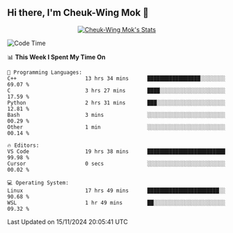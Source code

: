 ## Hi there, I'm Cheuk-Wing Mok 👋

<!--
**mozro0327/mozro0327** is a ✨ _special_ ✨ repository because its `README.md` (this file) appears on your GitHub profile.

Here are some ideas to get you started:

- 🔭 I’m currently working on ...
- 🌱 I’m currently learning ...
- 👯 I’m looking to collaborate on ...
- 🤔 I’m looking for help with ...
- 💬 Ask me about ...
- 📫 How to reach me: ...
- 😄 Pronouns: ...
- ⚡ Fun fact: ...
-->

<p align="center">
  <a href="https://github.com/mozro0327" class="rich-diff-level-one">
    <img src="https://github-readme-stats.vercel.app/api?username=mozro0327&title_color=333&text_color=777" alt="Cheuk-Wing Mok's Stats" >
    <!-- &hide=issues
    <img src="https://github-readme-stats.vercel.app/api?username=mozro0327&hide=issues&title_color=333&text_color=777" alt="Cheuk-Wing Mok's Stats" >
    -->
  </a>
</p>

<!--START_SECTION:waka-->
![Code Time](http://img.shields.io/badge/Code%20Time-3%2C035%20hrs%2038%20mins-blue)

📊 **This Week I Spent My Time On** 

```text
💬 Programming Languages: 
C++                      13 hrs 34 mins      █████████████████░░░░░░░░   69.07 % 
C                        3 hrs 27 mins       ████░░░░░░░░░░░░░░░░░░░░░   17.59 % 
Python                   2 hrs 31 mins       ███░░░░░░░░░░░░░░░░░░░░░░   12.81 % 
Bash                     3 mins              ░░░░░░░░░░░░░░░░░░░░░░░░░   00.29 % 
Other                    1 min               ░░░░░░░░░░░░░░░░░░░░░░░░░   00.14 % 

🔥 Editors: 
VS Code                  19 hrs 38 mins      █████████████████████████   99.98 % 
Cursor                   0 secs              ░░░░░░░░░░░░░░░░░░░░░░░░░   00.02 % 

💻 Operating System: 
Linux                    17 hrs 49 mins      ███████████████████████░░   90.68 % 
WSL                      1 hr 49 mins        ██░░░░░░░░░░░░░░░░░░░░░░░   09.32 % 
```


 Last Updated on 15/11/2024 20:05:41 UTC
<!--END_SECTION:waka-->
